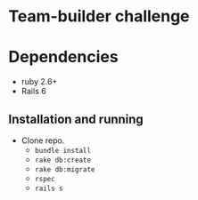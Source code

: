 # Team-builder challenge

# Dependencies
  - ruby 2.6+
  - Rails 6

## Installation and running
 - Clone repo.
    - `bundle install`
    - `rake db:create`
    - `rake db:migrate`
    - `rspec`
    - `rails s`
